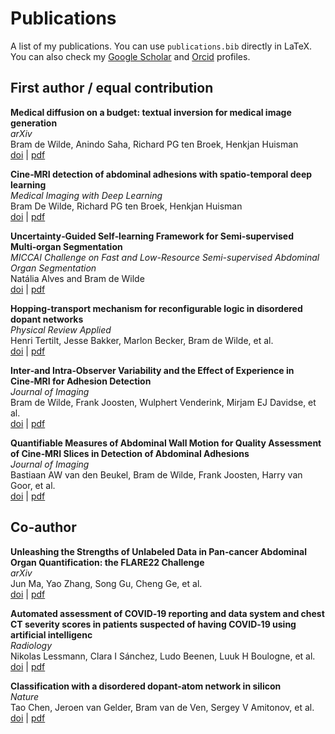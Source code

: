 # Publications

A list of my publications. You can use `publications.bib` directly in LaTeX. You can also check my [Google Scholar](https://scholar.google.com/citations?user=I_zwVC0AAAAJ) and [Orcid](https://orcid.org/0000-0003-1890-8714) profiles.

## First author / equal contribution

**Medical diffusion on a budget: textual inversion for medical image generation**<br>
*arXiv*<br>
Bram de Wilde, Anindo Saha, Richard PG ten Broek, Henkjan Huisman<br>
[doi](https://doi.org/10.48550/arXiv.2303.13430) | [pdf](https://github.com/brambozz/publications/raw/main/pdf/2023medical.pdf)<br>

**Cine‑MRI detection of abdominal adhesions with spatio‑temporal deep learning**<br>
*Medical Imaging with Deep Learning*<br>
Bram De Wilde, Richard PG ten Broek, Henkjan Huisman<br>
[doi](https://doi.org/10.48550/arXiv.2106.08094) | [pdf](https://github.com/brambozz/publications/raw/main/pdf/2021cine.pdf)<br>

**Uncertainty‑Guided Self‑learning Framework for Semi‑supervised Multi‑organ Segmentation**<br>
*MICCAI Challenge on Fast and Low-Resource Semi-supervised Abdominal Organ Segmentation*<br>
Natália Alves and Bram de Wilde<br>
[doi](https://doi.org/10.1007/978-3-031-23911-3_11) | [pdf](https://github.com/brambozz/publications/raw/main/pdf/2022uncertainty.pdf)<br>

**Hopping‑transport mechanism for reconfigurable logic in disordered dopant networks**<br>
*Physical Review Applied*<br>
Henri Tertilt, Jesse Bakker, Marlon Becker, Bram de Wilde, et al.<br>
[doi](https://doi.org/10.1103/PhysRevApplied.17.064025) | [pdf](https://github.com/brambozz/publications/raw/main/pdf/2021hopping.pdf)<br>

**Inter‑and Intra‑Observer Variability and the Effect of Experience in Cine‑MRI for Adhesion Detection**<br>
*Journal of Imaging*<br>
Bram de Wilde, Frank Joosten, Wulphert Venderink, Mirjam EJ Davidse, et al.<br>
[doi](https://doi.org/10.3390/jimaging9030055) | [pdf](https://github.com/brambozz/publications/raw/main/pdf/2023inter.pdf)<br>

**Quantifiable Measures of Abdominal Wall Motion for Quality Assessment of Cine‑MRI Slices in Detection of Abdominal Adhesions**<br>
*Journal of Imaging*<br>
Bastiaan AW van den Beukel, Bram de Wilde, Frank Joosten, Harry van Goor, et al.<br>
[doi](https://doi.org/10.3390/jimaging9050092) | [pdf](https://github.com/brambozz/publications/raw/main/pdf/2023quantifiable.pdf)<br>

## Co-author

**Unleashing the Strengths of Unlabeled Data in Pan‑cancer Abdominal Organ Quantification: the FLARE22 Challenge**<br>
*arXiv*<br>
Jun Ma, Yao Zhang, Song Gu, Cheng Ge, et al.<br>
[doi](https://doi.org/10.48550/arXiv.2308.05862) | [pdf](https://github.com/brambozz/publications/raw/main/pdf/2023flare.pdf)<br>

**Automated assessment of COVID‑19 reporting and data system and chest CT severity scores in patients suspected of having COVID‑19 using artificial intelligenc**<br>
*Radiology*<br>
Nikolas Lessmann, Clara I Sánchez, Ludo Beenen, Luuk H Boulogne, et al.<br>
[doi](https://doi.org/10.1148/radiol.2020202439) | [pdf](https://github.com/brambozz/publications/raw/main/pdf/2021automated.pdf)<br>

**Classification with a disordered dopant‑atom network in silicon**<br>
*Nature*<br>
Tao Chen, Jeroen van Gelder, Bram van de Ven, Sergey V Amitonov, et al.<br>
[doi](https://doi.org/10.1038/s41586-019-1901-0) | [pdf](https://github.com/brambozz/publications/raw/main/pdf/2020application.pdf)<br>
